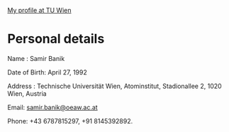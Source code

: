 [My profile at TU Wien](https://tiss.tuwien.ac.at/person/360919.html)


# Personal details

Name : Samir Banik

Date of Birth: April 27, 1992

Address : Technische Universität Wien, Atominstitut, Stadionallee 2, 1020 Wien, Austria

Email: samir.banik@oeaw.ac.at

Phone: +43 6787815297, +91 8145392892.

